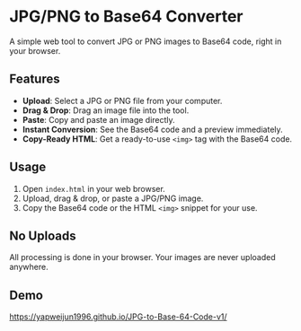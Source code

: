 # JPG/PNG to Base64 Converter

A simple web tool to convert JPG or PNG images to Base64 code, right in your browser.

## Features

- **Upload**: Select a JPG or PNG file from your computer.
- **Drag & Drop**: Drag an image file into the tool.
- **Paste**: Copy and paste an image directly.
- **Instant Conversion**: See the Base64 code and a preview immediately.
- **Copy-Ready HTML**: Get a ready-to-use `<img>` tag with the Base64 code.

## Usage

1. Open `index.html` in your web browser.
2. Upload, drag & drop, or paste a JPG/PNG image.
3. Copy the Base64 code or the HTML `<img>` snippet for your use.

## No Uploads

All processing is done in your browser. Your images are never uploaded anywhere.

## Demo
https://yapweijun1996.github.io/JPG-to-Base-64-Code-v1/
